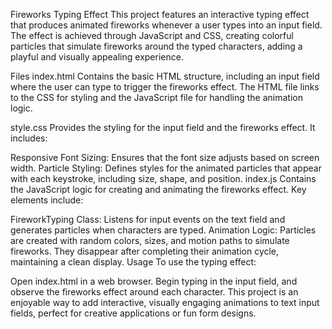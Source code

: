 Fireworks Typing Effect
This project features an interactive typing effect that produces animated fireworks whenever a user types into an input field. The effect is achieved through JavaScript and CSS, creating colorful particles that simulate fireworks around the typed characters, adding a playful and visually appealing experience.

Files
index.html
Contains the basic HTML structure, including an input field where the user can type to trigger the fireworks effect. The HTML file links to the CSS for styling and the JavaScript file for handling the animation logic.

style.css
Provides the styling for the input field and the fireworks effect. It includes:

Responsive Font Sizing: Ensures that the font size adjusts based on screen width.
Particle Styling: Defines styles for the animated particles that appear with each keystroke, including size, shape, and position.
index.js
Contains the JavaScript logic for creating and animating the fireworks effect. Key elements include:

FireworkTyping Class: Listens for input events on the text field and generates particles when characters are typed.
Animation Logic: Particles are created with random colors, sizes, and motion paths to simulate fireworks. They disappear after completing their animation cycle, maintaining a clean display.
Usage
To use the typing effect:

Open index.html in a web browser.
Begin typing in the input field, and observe the fireworks effect around each character.
This project is an enjoyable way to add interactive, visually engaging animations to text input fields, perfect for creative applications or fun form designs.
